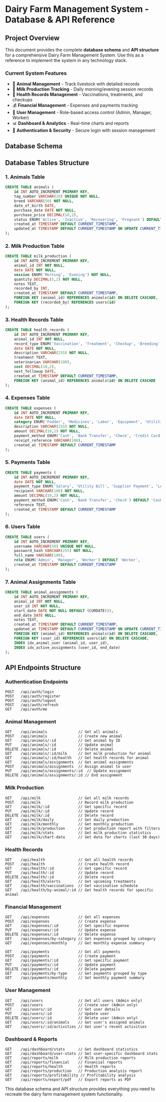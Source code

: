 # Dairy Farm Management System - Database & API Reference

## Project Overview

This document provides the complete **database schema** and **API structure** for a comprehensive Dairy Farm Management System. Use this as a reference to implement the system in any technology stack.

### Current System Features
- 🐄 **Animal Management** - Track livestock with detailed records
- 🥛 **Milk Production Tracking** - Daily morning/evening session records
- 🏥 **Health Records Management** - Vaccinations, treatments, and checkups
- 💰 **Financial Management** - Expenses and payments tracking
- 👥 **User Management** - Role-based access control (Admin, Manager, Worker)
- 📊 **Dashboard & Analytics** - Real-time charts and reports
- 🔐 **Authentication & Security** - Secure login with session management

## Database Schema

## Database Tables Structure

### 1. Animals Table
```sql
CREATE TABLE animals (
    id INT AUTO_INCREMENT PRIMARY KEY,
    tag_number VARCHAR(20) UNIQUE NOT NULL,
    breed VARCHAR(50) NOT NULL,
    date_of_birth DATE,
    purchase_date DATE NOT NULL,
    purchase_price DECIMAL(10,2),
    status ENUM('Active', 'Inactive', 'Recovering', 'Pregnant') DEFAULT 'Active',
    created_at TIMESTAMP DEFAULT CURRENT_TIMESTAMP,
    updated_at TIMESTAMP DEFAULT CURRENT_TIMESTAMP ON UPDATE CURRENT_TIMESTAMP
);
```

### 2. Milk Production Table
```sql
CREATE TABLE milk_production (
    id INT AUTO_INCREMENT PRIMARY KEY,
    animal_id INT NOT NULL,
    date DATE NOT NULL,
    session ENUM('Morning', 'Evening') NOT NULL,
    quantity DECIMAL(5,2) NOT NULL,
    notes TEXT,
    recorded_by INT,
    created_at TIMESTAMP DEFAULT CURRENT_TIMESTAMP,
    FOREIGN KEY (animal_id) REFERENCES animals(id) ON DELETE CASCADE,
    FOREIGN KEY (recorded_by) REFERENCES users(id)
);
```

### 3. Health Records Table
```sql
CREATE TABLE health_records (
    id INT AUTO_INCREMENT PRIMARY KEY,
    animal_id INT NOT NULL,
    record_type ENUM('Vaccination', 'Treatment', 'Checkup', 'Breeding', 'Other') NOT NULL,
    date DATE NOT NULL,
    description VARCHAR(255) NOT NULL,
    treatment TEXT,
    veterinarian VARCHAR(100),
    cost DECIMAL(10,2),
    next_followup DATE,
    created_at TIMESTAMP DEFAULT CURRENT_TIMESTAMP,
    FOREIGN KEY (animal_id) REFERENCES animals(id) ON DELETE CASCADE
);
```

### 4. Expenses Table
```sql
CREATE TABLE expenses (
    id INT AUTO_INCREMENT PRIMARY KEY,
    date DATE NOT NULL,
    category ENUM('Fodder', 'Medicines', 'Labor', 'Equipment', 'Utilities', 'Maintenance', 'Other') NOT NULL,
    description VARCHAR(255) NOT NULL,
    amount DECIMAL(10,2) NOT NULL,
    payment_method ENUM('Cash', 'Bank Transfer', 'Check', 'Credit Card') DEFAULT 'Cash',
    receipt_reference VARCHAR(100),
    created_at TIMESTAMP DEFAULT CURRENT_TIMESTAMP
);
```

### 5. Payments Table
```sql
CREATE TABLE payments (
    id INT AUTO_INCREMENT PRIMARY KEY,
    date DATE NOT NULL,
    payment_type ENUM('Salary', 'Utility Bill', 'Supplier Payment', 'Loan Payment', 'Other') NOT NULL,
    recipient VARCHAR(100) NOT NULL,
    amount DECIMAL(10,2) NOT NULL,
    payment_method ENUM('Cash', 'Bank Transfer', 'Check') DEFAULT 'Cash',
    reference TEXT,
    created_at TIMESTAMP DEFAULT CURRENT_TIMESTAMP
);
```

### 6. Users Table
```sql
CREATE TABLE users (
    id INT AUTO_INCREMENT PRIMARY KEY,
    username VARCHAR(50) UNIQUE NOT NULL,
    password_hash VARCHAR(255) NOT NULL,
    full_name VARCHAR(100),
    role ENUM('Admin', 'Manager', 'Worker') DEFAULT 'Worker',
    created_at TIMESTAMP DEFAULT CURRENT_TIMESTAMP
);
```

### 7. Animal Assignments Table
```sql
CREATE TABLE animal_assignments (
    id INT AUTO_INCREMENT PRIMARY KEY,
    animal_id INT NOT NULL,
    user_id INT NOT NULL,
    start_date DATE NOT NULL DEFAULT (CURDATE()),
    end_date DATE NULL,
    notes TEXT,
    created_at TIMESTAMP DEFAULT CURRENT_TIMESTAMP,
    updated_at TIMESTAMP DEFAULT CURRENT_TIMESTAMP ON UPDATE CURRENT_TIMESTAMP,
    FOREIGN KEY (animal_id) REFERENCES animals(id) ON DELETE CASCADE,
    FOREIGN KEY (user_id) REFERENCES users(id) ON DELETE CASCADE,
    INDEX idx_animal_user (animal_id, user_id),
    INDEX idx_active_assignments (user_id, end_date)
);
```

## API Endpoints Structure

### Authentication Endpoints
```
POST   /api/auth/login
POST   /api/auth/register
POST   /api/auth/logout
POST   /api/auth/refresh
GET    /api/auth/me
```

### Animal Management
```
GET    /api/animals              // Get all animals
POST   /api/animals              // Create new animal
GET    /api/animals/:id          // Get animal by ID
PUT    /api/animals/:id          // Update animal
DELETE /api/animals/:id          // Delete animal
GET    /api/animals/:id/milk     // Get milk production for animal
GET    /api/animals/:id/health   // Get health records for animal
GET    /api/animals/assignments  // Get animal assignments
POST   /api/animals/assignments  // Assign animal to user
PUT    /api/animals/assignments/:id  // Update assignment
DELETE /api/animals/assignments/:id // End assignment
```

### Milk Production 
```
GET    /api/milk                 // Get all milk records
POST   /api/milk                 // Record milk production
GET    /api/milk/:id             // Get specific record
PUT    /api/milk/:id             // Update record
DELETE /api/milk/:id             // Delete record
GET    /api/milk/daily           // Get daily production
GET    /api/milk/monthly         // Get monthly production
GET    /api/milk/production      // Get production report with filters
GET    /api/milk/stats           // Get milk production statistics
GET    /api/milk/chart-data      // Get data for charts (last 30 days)
```

### Health Records
```
GET    /api/health               // Get all health records
POST   /api/health               // Create health record
GET    /api/health/:id           // Get specific record
PUT    /api/health/:id           // Update record
DELETE /api/health/:id           // Delete record
GET    /api/health/alerts        // Get upcoming treatments
GET    /api/health/vaccinations  // Get vaccination schedule
GET    /api/health/by-animal/:id // Get health records for specific animal
```

### Financial Management
```
GET    /api/expenses             // Get all expenses
POST   /api/expenses             // Create expense
GET    /api/expenses/:id         // Get specific expense
PUT    /api/expenses/:id         // Update expense
DELETE /api/expenses/:id         // Delete expense
GET    /api/expenses/by-category // Get expenses grouped by category
GET    /api/expenses/monthly     // Get monthly expense summary

GET    /api/payments             // Get all payments
POST   /api/payments             // Create payment
GET    /api/payments/:id         // Get specific payment
PUT    /api/payments/:id         // Update payment
DELETE /api/payments/:id         // Delete payment
GET    /api/payments/by-type     // Get payments grouped by type
GET    /api/payments/monthly     // Get monthly payment summary
```

### User Management
```
GET    /api/users                // Get all users (Admin only)
POST   /api/users                // Create user (Admin only)
GET    /api/users/:id            // Get user details
PUT    /api/users/:id            // Update user
DELETE /api/users/:id            // Delete user (Admin only)
GET    /api/users/:id/animals    // Get user's assigned animals
GET    /api/users/:id/activities // Get user's recent activities
```

### Dashboard & Reports
```
GET    /api/dashboard/stats      // Get dashboard statistics
GET    /api/dashboard/user-stats // Get user-specific dashboard stats
GET    /api/reports/milk         // Milk production reports
GET    /api/reports/financial    // Financial reports
GET    /api/reports/health       // Health reports
GET    /api/reports/production   // Production analysis report
GET    /api/reports/profitability // Profitability analysis
GET    /api/reports/export/pdf   // Export reports as PDF
```

This database schema and API structure provides everything you need to recreate the dairy farm management system functionality.
